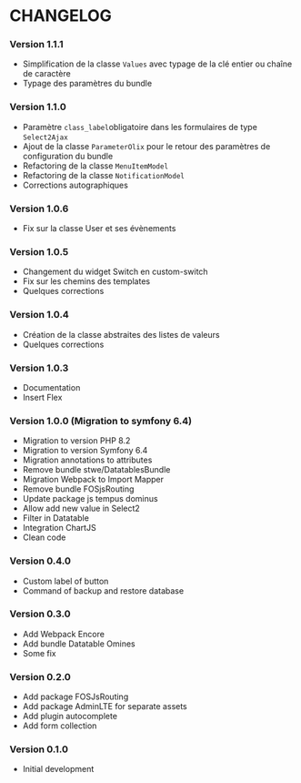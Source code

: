 # CHANGELOG

### Version 1.1.1

- Simplification de la classe `Values` avec typage de la clé entier ou chaîne de caractère
- Typage des paramètres du bundle

### Version 1.1.0

- Paramètre `class_label`obligatoire dans les formulaires de type `Select2Ajax`
- Ajout de la classe `ParameterOlix` pour le retour des paramètres de configuration du bundle
- Refactoring de la classe `MenuItemModel`
- Refactoring de la classe `NotificationModel`
- Corrections autographiques

### Version 1.0.6

- Fix sur la classe User et ses évènements

### Version 1.0.5

- Changement du widget Switch en custom-switch
- Fix sur les chemins des templates
- Quelques corrections

### Version 1.0.4

- Création de la classe abstraites des listes de valeurs
- Quelques corrections

### Version 1.0.3

- Documentation
- Insert Flex

### Version 1.0.0 (Migration to symfony 6.4)

- Migration to version PHP 8.2
- Migration to version Symfony 6.4
- Migration annotations to attributes
- Remove bundle stwe/DatatablesBundle
- Migration Webpack to Import Mapper
- Remove bundle FOSjsRouting
- Update package js tempus dominus
- Allow add new value in Select2
- Filter in Datatable
- Integration ChartJS
- Clean code

### Version 0.4.0

- Custom label of button
- Command of backup and restore database

### Version 0.3.0

- Add Webpack Encore
- Add bundle Datatable Omines
- Some fix

### Version 0.2.0

- Add package FOSJsRouting
- Add package AdminLTE for separate assets
- Add plugin autocomplete
- Add form collection

### Version 0.1.0

- Initial development